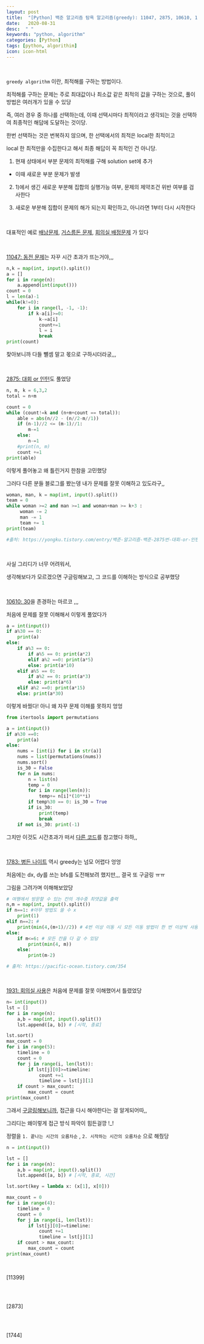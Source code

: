 ```yaml
---
layout: post
title:  "[Python] 백준 알고리즘 탐욕 알고리즘(greedy): 11047, 2875, 10610, 1783, 1931, 11399, 2873, 1744 "
date:   2020-08-31
desc:  " "
keywords: "python, algorithm"
categories: [Python]
tags: [python, algorithim]
icon: icon-html
---
```





<br>




`greedy algorithm` 이란, 최적해를 구하는 방법이다.

최적해를 구하는 문제는 주로 최대값이나 최소값 같은 최적의 값을 구하는 것으로, 풀이 방법은 여러개가 있을 수 있당

즉, 여러 경우 중 하나를 선택하는데, 이때 선택시마다 최적이라고 생각되는 것을 선택하여 최종적인 해답에 도달하는 것이당.



한번 선택하는 것은 번복하지 않으며, 한 선택에서의 최적은 local한 최적이고

local 한 최적만을 수집한다고 해서 최종 해답이 꼭 최적인 건 아니당.


1) 현재 상태에서 부분 문제의 최적해를 구해 solution set에 추가

- 이때 새로운 부분 문제가 발생

2) 1)에서 생긴 새로운 부분해 집합의 실행가능 여부, 문제의 제약조건 위반 여부를 검사한다

3) 새로운 부분해 집합이 문제의 해가 되는지 확인하고, 아니라면 1부터 다시 시작한다


<br>

대표적인 예로 [배낭문제](https://www.acmicpc.net/problem/12865), [거스름돈 문제](https://www.acmicpc.net/problem/5585), [회의실 배정문제](https://www.acmicpc.net/problem/1931) 가 있다


<br>

[11047: 동전 문제](https://www.acmicpc.net/problem/11047)는 자꾸 시간 초과가 뜨는거야,,,

```python
n,k = map(int, input().split())
a = []
for i in range(n):
    a.append(int(input()))
count = 0
l = len(a)-1
while(k!=0):
    for i in range(l, -1, -1):
        if k-a[i]>=0:
            k-=a[i]
            count+=1
            l = i
            break
print(count)
```

찾아보니까 다들 뺄셈 말고 몫으로 구하시더라궁,,,



<br>

[2875: 대회 or 인턴](https://www.acmicpc.net/problem/2875)도 풀었당


```python
n, m, k = 6,3,2
total = n+m

count = 0
while (count!=k and (n+m+count == total)):
    able = abs(n//2 - (n//2-m//1))
    if (n-1)//2 <= (m-1)//1:
        m-=1
    else:
        n-=1
    #print(n, m)
    count +=1
print(able)
```


이렇게 풀어놓고 왜 틀린거지 한참을 고민했당

그러다 다른 분들 블로그를 봤는뎅 내가 문제를 잘못 이해하고 있도라구,,

```python
woman, man, k = map(int, input().split())
team = 0
while woman >=2 and man >=1 and woman+man >= k+3 :
     woman -= 2
     man -= 1
     team += 1
print(team)

#출처: https://yongku.tistory.com/entry/백준-알고리즘-백준-2875번-대회-or-인턴-파이썬Python [츄르 사려고 코딩하는 집사]
```



<br>

사실 그리디가 너무 어려워서,

생각해보다가 모르겠으면 구글링해보고, 그 코드를 이해하는 방식으로 공부했당


<br>


[10610: 30](https://www.acmicpc.net/problem/10610)을 존경하는 마르코 ,,,

처음에 문제를 잘못 이해해서 이렇게 풀었다가


```python
a = int(input())
if a%30 == 0:
    print(a)
else:
    if a%3 == 0:
        if a%5 == 0: print(a*2)
        elif a%2 ==0: print(a*5)
        else: print(a*10)
    elif a%5 == 0:
        if a%2 == 0: print(a*3)
        else: print(a*6)
    elif a%2 ==0: print(a*15)
    else: print(a*30)
```

이렇게 바꿨다! 아니 왜 자꾸 문제 이해를 못하지 엉엉


```python
from itertools import permutations

a = int(input())
if a%30 ==0:
    print(a)
else:
    nums = [int(i) for i in str(a)]
    nums = list(permutations(nums))
    nums.sort()
    is_30 = False
    for n in nums:
        n = list(n)
        temp = 0
        for i in range(len(n)):
            temp+= n[i]*(10**i)
        if temp%30 == 0: is_30 = True
        if is_30:
            print(temp)
            break
    if not is_30: print(-1)
```

그치만 이것도 시간초과가 떠서 [다른 코드](https://yongku.tistory.com/entry/%EB%B0%B1%EC%A4%80-%EC%95%8C%EA%B3%A0%EB%A6%AC%EC%A6%98-%EB%B0%B1%EC%A4%80-10610%EB%B2%88-30-%ED%8C%8C%EC%9D%B4%EC%8D%ACPython)를 참고했다 하하,,



<br>

[1783: 병든 나이트](https://www.acmicpc.net/problem/1783) 역시 greedy는 넘모 어렵다 엉엉

처음에는 dx, dy를 쓰는 bfs를 도전해보려 했지만,,, 결국 또 구글링 ㅠㅠ

그림을 그려가며 이해해보았당


```python
# 여행에서 방문할 수 있는 칸의 개수중 최댓값을 출력
n,m = map(int, input().split())
if n==1: #아무 방법도 쓸 수 x
    print(1)
elif n==2: #
    print(min(4,(m+1)//2)) # 4번 이상 이동 시 모든 이동 방법이 한 번 이상씩 사용되어야 한다
else:
    if m<=6: # 모든 칸을 다 갈 수 있당
        print(min(4, m))
    else:
        print(m-2)

# 출처: https://pacific-ocean.tistory.com/354        
```






<br>


[1931: 회의실 사용](https://www.acmicpc.net/problem/1931)은 처음에 문제를 잘못 이해했어서 틀렸었당



```python
n= int(input())
lst = []
for i in range(n):
    a,b = map(int, input().split())
    lst.append([a, b]) # [시작, 종료]

lst.sort()
max_count = 0
for i in range(5):
    timeline = 0
    count = 0
    for j in range(i, len(lst)):
        if lst[j][0]>=timeline:
            count +=1
            timeline = lst[j][1]
    if count > max_count:
        max_count = count
print(max_count)        
```

그래서 [구글링해보니까](https://suri78.tistory.com/26), 접근을 다시 해야한다는 걸 알게되어따,,

그리디는 왜이렇게 접근 방식 파악이 힘든걸깡 !_!

정렬을 `1. 끝나는 시간의 오름차순` , `2. 시작하는 시간의 오름차순` 으로 해줬당


```python
n = int(input())

lst = []
for i in range(n):
    a,b = map(int, input().split())
    lst.append([a, b]) # [시작, 종료, 시간]

lst.sort(key = lambda x: (x[1], x[0]))

max_count = 0
for i in range(4):
    timeline = 0
    count = 0
    for j in range(i, len(lst)):
        if lst[j][0]>=timeline:
            count +=1
            timeline = lst[j][1]
    if count > max_count:
        max_count = count
print(max_count)
```



<br>

[11399]


```python
```


<br>

[2873]


```python
```



<br>


[1744]



```python
```
